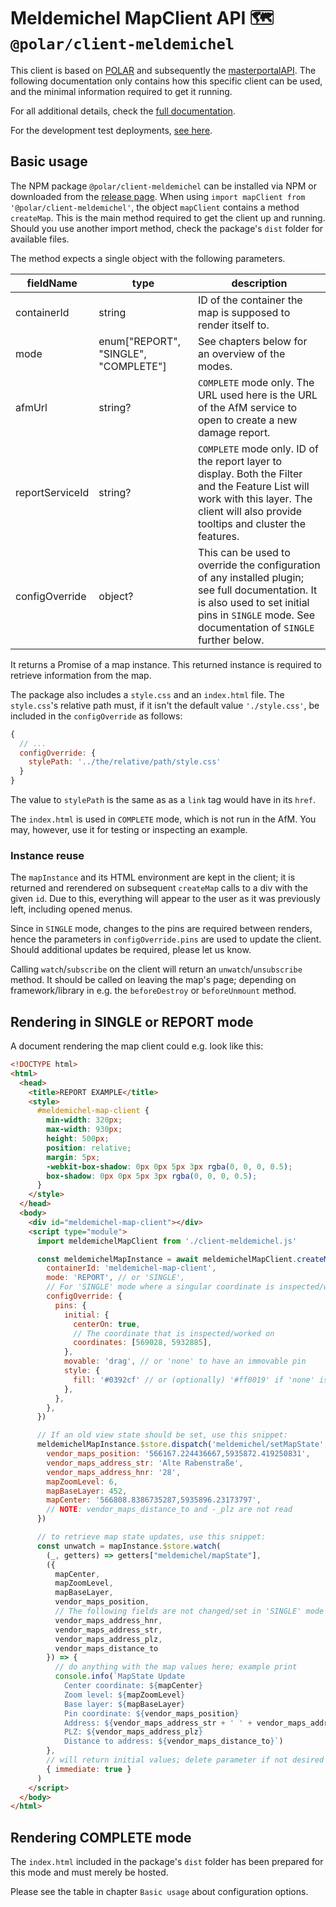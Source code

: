 # Meldemichel MapClient API 🗺️ `@polar/client-meldemichel`

This client is based on [POLAR](https://github.com/Dataport/polar) and subsequently the [masterportalAPI](https://bitbucket.org/geowerkstatt-hamburg/masterportalapi/src/master/). The following documentation only contains how this specific client can be used, and the minimal information required to get it running.

For all additional details, check the [full documentation](https://dataport.github.io/polar/docs/meldemichel/client-meldemichel.html).

For the development test deployments, [see here](./example/index.html).

## Basic usage

The NPM package `@polar/client-meldemichel` can be installed via NPM or downloaded from the [release page](https://github.com/Dataport/polar/releases). When using `import mapClient from '@polar/client-meldemichel'`, the object `mapClient` contains a method `createMap`. This is the main method required to get the client up and running. Should you use another import method, check the package's `dist` folder for available files.

The method expects a single object with the following parameters.

| fieldName | type | description |
| - | - | - |
| containerId | string | ID of the container the map is supposed to render itself to. |
| mode | enum["REPORT", "SINGLE", "COMPLETE"] | See chapters below for an overview of the modes. |
| afmUrl | string? | `COMPLETE` mode only. The URL used here is the URL of the AfM service to open to create a new damage report. |
| reportServiceId | string? | `COMPLETE` mode only. ID of the report layer to display. Both the Filter and the Feature List will work with this layer. The client will also provide tooltips and cluster the features. |
| configOverride  | object? | This can be used to override the configuration of any installed plugin; see full documentation. It is also used to set initial pins in `SINGLE` mode. See documentation of `SINGLE` further below. |

It returns a Promise of a map instance. This returned instance is required to retrieve information from the map.

The package also includes a `style.css` and an `index.html` file. The `style.css`'s relative path must, if it isn't the default value `'./style.css'`, be included in the `configOverride` as follows:

```js
{
  // ...
  configOverride: {
    stylePath: '../the/relative/path/style.css'
  }
}
```

The value to `stylePath` is the same as as a `link` tag would have in its `href`.

The `index.html` is used in `COMPLETE` mode, which is not run in the AfM. You may, however, use it for testing or inspecting an example.

### Instance reuse

The `mapInstance` and its HTML environment are kept in the client; it is returned and rerendered on subsequent `createMap` calls to a div with the given `id`. Due to this, everything will appear to the user as it was previously left, including opened menus.

Since in `SINGLE` mode, changes to the pins are required between renders, hence the parameters in `configOverride.pins` are used to update the client. Should additional updates be required, please let us know.

Calling `watch`/`subscribe` on the client will return an `unwatch`/`unsubscribe` method. It should be called on leaving the map's page; depending on framework/library in e.g. the `beforeDestroy` or `beforeUnmount` method.

## Rendering in SINGLE or REPORT mode

A document rendering the map client could e.g. look like this:

```html
<!DOCTYPE html>
<html>
  <head>
    <title>REPORT EXAMPLE</title>
    <style>
      #meldemichel-map-client {
        min-width: 320px;
        max-width: 930px;
        height: 500px;
        position: relative;
        margin: 5px;
        -webkit-box-shadow: 0px 0px 5px 3px rgba(0, 0, 0, 0.5);
        box-shadow: 0px 0px 5px 3px rgba(0, 0, 0, 0.5);
      }
    </style>
  </head>
  <body>
    <div id="meldemichel-map-client"></div>
    <script type="module">
      import meldemichelMapClient from './client-meldemichel.js'

      const meldemichelMapInstance = await meldemichelMapClient.createMap({
        containerId: 'meldemichel-map-client',
        mode: 'REPORT', // or 'SINGLE',
        // For 'SINGLE' mode where a singular coordinate is inspected/worked on
        configOverride: {
          pins: {
            initial: {
              centerOn: true,
              // The coordinate that is inspected/worked on
              coordinates: [569028, 5932885],
            },
            movable: 'drag', // or 'none' to have an immovable pin
            style: {
              fill: '#0392cf' // or (optionally) '#ff0019' if 'none' is set
            },
          },
        },
      })

      // If an old view state should be set, use this snippet:
      meldemichelMapInstance.$store.dispatch('meldemichel/setMapState', {
        vendor_maps_position: '566167.224436667,5935872.419250831',
        vendor_maps_address_str: 'Alte Rabenstraße',
        vendor_maps_address_hnr: '28',
        mapZoomLevel: 6,
        mapBaseLayer: 452,
        mapCenter: '566808.8386735287,5935896.23173797',
        // NOTE: vendor_maps_distance_to and -_plz are not read
      })

      // to retrieve map state updates, use this snippet:
      const unwatch = mapInstance.$store.watch(
        (_, getters) => getters["meldemichel/mapState"],
        ({
          mapCenter,
          mapZoomLevel,
          mapBaseLayer,
          vendor_maps_position,
          // The following fields are not changed/set in 'SINGLE' mode
          vendor_maps_address_hnr,
          vendor_maps_address_str,
          vendor_maps_address_plz,
          vendor_maps_distance_to
        }) => {
          // do anything with the map values here; example print
          console.info(`MapState Update
            Center coordinate: ${mapCenter}
            Zoom level: ${mapZoomLevel}
            Base layer: ${mapBaseLayer}
            Pin coordinate: ${vendor_maps_position}
            Address: ${vendor_maps_address_str + ' ' + vendor_maps_address_hnr}
            PLZ: ${vendor_maps_address_plz}
            Distance to address: ${vendor_maps_distance_to}`)
        },
        // will return initial values; delete parameter if not desired
        { immediate: true }
      )
    </script>
  </body>
</html>
```

## Rendering COMPLETE mode

The `index.html` included in the package's `dist` folder has been prepared for this mode and must merely be hosted.

Please see the table in chapter `Basic usage` about configuration options.
